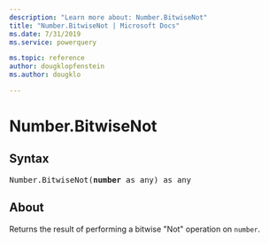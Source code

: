 ```yaml
---
description: "Learn more about: Number.BitwiseNot"
title: "Number.BitwiseNot | Microsoft Docs"
ms.date: 7/31/2019
ms.service: powerquery

ms.topic: reference
author: dougklopfenstein
ms.author: dougklo

---
```

# Number.BitwiseNot

## Syntax

<pre>
Number.BitwiseNot(<b>number</b> as any) as any
</pre>
  
## About  

Returns the result of performing a bitwise "Not" operation on `number`.
